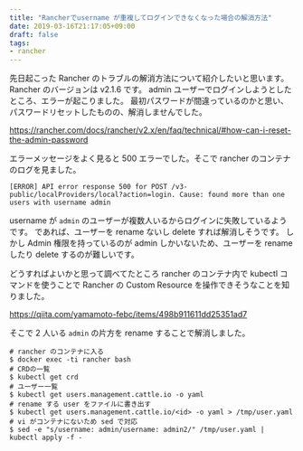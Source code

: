 ```yaml
---
title: "Rancherでusername が重複してログインできなくなった場合の解消方法"
date: 2019-03-16T21:17:05+09:00
draft: false
tags:
- rancher
---
```


先日起こった Rancher のトラブルの解消方法について紹介したいと思います。
Rancher のバージョンは v2.1.6 です。
admin ユーザーでログインしようとしたところ、エラーが起こりました。
最初パスワードが間違っているのかと思い、パスワードリセットしたものの、解消しませんでした。

https://rancher.com/docs/rancher/v2.x/en/faq/technical/#how-can-i-reset-the-admin-password

エラーメッセージをよく見ると 500 エラーでした。そこで rancher のコンテナのログを見ました。

```
[ERROR] API error response 500 for POST /v3-public/localProviders/local?action=login. Cause: found more than one users with username admin
```

username が `admin` のユーザーが複数人いるからログインに失敗しているようです。
であれば、ユーザーを rename ないし delete すれば解消しそうです。
しかし Admin 権限を持っているのが admin しかいないため、ユーザーを rename したり delete するのが難しいです。

どうすればよいかと思って調べてたところ
rancher のコンテナ内で kubectl コマンドを使うことで Rancher の Custom Resource を操作できそうなことを知りました。

https://qiita.com/yamamoto-febc/items/498b911611dd25351ad7

そこで 2 人いる `admin` の片方を rename することで解消しました。

```
# rancher のコンテナに入る
$ docker exec -ti rancher bash
# CRDの一覧
$ kubectl get crd
# ユーザー一覧
$ kubectl get users.management.cattle.io -o yaml
# rename する user をファイルに書き出す
$ kubectl get users.management.cattle.io/<id> -o yaml > /tmp/user.yaml
# vi がコンテナにないため sed で対応
$ sed -e "s/username: admin/username: admin2/" /tmp/user.yaml | kubectl apply -f -
```
